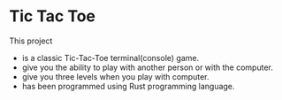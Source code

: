 # Tic Tac Toe

This project
- is a classic Tic-Tac-Toe terminal(console) game.
- give you the ability to play with another person or with the computer.
- give you three levels when you play with computer.
- has been programmed using Rust programming language.
